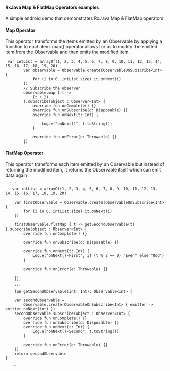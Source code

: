 #### RxJava Map & FlatMap Operators examples

A simple android demo that demonstrates RxJava Map & FlatMap operators.

#### Map Operator

This operator transforms the items emitted by an Observable by applying a function to each item. map() operator allows for us to modify the emitted item from the Observable and then emits the modified item.

```
 var intList = arrayOf(1, 2, 3, 4, 5, 6, 7, 8, 9, 10, 11, 12, 13, 14, 15, 16, 17, 18, 19, 20)
        var observable = Observable.create(ObservableOnSubscribe<Int> {
            for (i in 0..intList.size) it.onNext(i)
        })
        // Subscribe the observer
        observable.map { t ->
            (t + 2)
        }.subscribe(object : Observer<Int> {
            override fun onComplete() {}
            override fun onSubscribe(d: Disposable) {}
            override fun onNext(t: Int) {

                Log.e("onNext()", t.toString())
            }

            override fun onError(e: Throwable) {}
        })
```

#### FlatMap Operator

This operator transforms each item emitted by an Observable but instead of returning the modified item, it returns the Observable itself which can emit data again

      ```
       var intList = arrayOf(1, 2, 3, 4, 5, 6, 7, 8, 9, 10, 11, 12, 13, 14, 15, 16, 17, 18, 19, 20)

        var firstObservable = Observable.create(ObservableOnSubscribe<Int> {
            for (i in 0..intList.size) it.onNext(i)
        })

        firstObservable.flatMap { t -> getSecondObservable(t) }.subscribe(object : Observer<Int> {
            override fun onComplete() {}

            override fun onSubscribe(d: Disposable) {}

            override fun onNext(t: Int) {
                Log.e("onNext()-First", if (t % 2 == 0) "Even" else "Odd")
            }

            override fun onError(e: Throwable) {}

        })
        ```
        ```
        fun getSecondObservable(int: Int): Observable<Int> {

        var secondObservable =
            Observable.create(ObservableOnSubscribe<Int> { emitter -> emitter.onNext(int) })
        secondObservable.subscribe(object : Observer<Int> {
            override fun onComplete() {}
            override fun onSubscribe(d: Disposable) {}
            override fun onNext(t: Int) {
                Log.e("onNext()-Second", t.toString())
            }

            override fun onError(e: Throwable) {}
        })
        return secondObservable
    }

      ```

